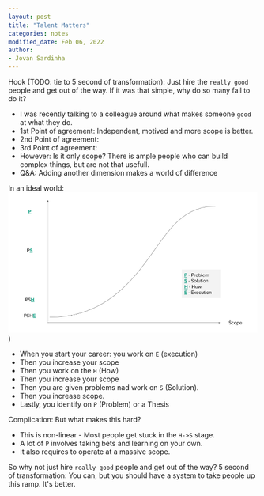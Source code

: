 ```yaml
---
layout: post
title: "Talent Matters"
categories: notes
modified_date: Feb 06, 2022
author:
- Jovan Sardinha
---
```


Hook (TODO: tie to 5 second of transformation): Just hire the `really good` people and get out of the way. If it was that simple, why do so many fail to do it?

* I was recently talking to a colleague around what makes someone `good` at what they do.
* 1st Point of agreement: Independent, motived and more scope is better.
* 2nd Point of agreement:
* 3rd Point of agreement:
* However: Is it only scope? There is ample people who can build complex things, but are not that usefull.
* Q&A: Adding another dimension makes a world of difference


In an ideal world:
![index](/assets/post_assets/talent-matters/PSHE.png))

* When you start your career: you work on `E` (execution)
* Then you increase your scope
* Then you work on the `H` (How)
* Then you increase your scope
* Then you are given problems nad work on `S` (Solution).
* Then you increase scope.
* Lastly, you identify on `P` (Problem) or a Thesis


Complication: But what makes this hard?
  * This is non-linear - Most people get stuck in the `H->S` stage.
  * A lot of `P` involves taking bets and learning on your own.
  * It also requires to operate at a massive scope.

So why not just hire `really good` people and get out of the way?
5 second of transformation: You can, but you should have a system to take people up this ramp. It's better.



